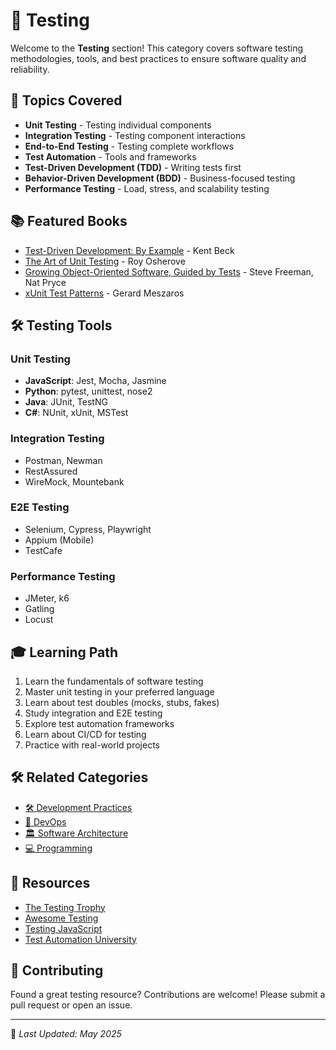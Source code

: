 # 🧪 Testing

Welcome to the **Testing** section! This category covers software testing methodologies, tools, and best practices to ensure software quality and reliability.

## 📖 Topics Covered

- **Unit Testing** - Testing individual components
- **Integration Testing** - Testing component interactions
- **End-to-End Testing** - Testing complete workflows
- **Test Automation** - Tools and frameworks
- **Test-Driven Development (TDD)** - Writing tests first
- **Behavior-Driven Development (BDD)** - Business-focused testing
- **Performance Testing** - Load, stress, and scalability testing

## 📚 Featured Books

- [Test-Driven Development: By Example](https://github.com/fagun18/Books-Collection/tree/main/Testing) - Kent Beck
- [The Art of Unit Testing](https://github.com/fagun18/Books-Collection/tree/main/Testing) - Roy Osherove
- [Growing Object-Oriented Software, Guided by Tests](https://github.com/fagun18/Books-Collection/tree/main/Testing) - Steve Freeman, Nat Pryce
- [xUnit Test Patterns](https://github.com/fagun18/Books-Collection/tree/main/Testing) - Gerard Meszaros

## 🛠️ Testing Tools

### Unit Testing
- **JavaScript**: Jest, Mocha, Jasmine
- **Python**: pytest, unittest, nose2
- **Java**: JUnit, TestNG
- **C#**: NUnit, xUnit, MSTest

### Integration Testing
- Postman, Newman
- RestAssured
- WireMock, Mountebank

### E2E Testing
- Selenium, Cypress, Playwright
- Appium (Mobile)
- TestCafe

### Performance Testing
- JMeter, k6
- Gatling
- Locust

## 🎓 Learning Path

1. Learn the fundamentals of software testing
2. Master unit testing in your preferred language
3. Learn about test doubles (mocks, stubs, fakes)
4. Study integration and E2E testing
5. Explore test automation frameworks
6. Learn about CI/CD for testing
7. Practice with real-world projects

## 🛠️ Related Categories

- [🛠️ Development Practices](https://github.com/fagun18/Books-Collection/tree/main/Development%20Practices)
- [🚀 DevOps](https://github.com/fagun18/Books-Collection/tree/main/DevOps)
- [🏛️ Software Architecture](https://github.com/fagun18/Books-Collection/tree/main/Software%20Architecture)
- [💻 Programming](https://github.com/fagun18/Books-Collection/tree/main/Programming)

## 🔗 Resources

- [The Testing Trophy](https://kentcdodds.com/blog/the-testing-trophy-and-testing-classifications)
- [Awesome Testing](https://github.com/TheJambo/awesome-testing)
- [Testing JavaScript](https://testingjavascript.com/)
- [Test Automation University](https://testautomationu.applitools.com/)

## 🤝 Contributing

Found a great testing resource? Contributions are welcome! Please submit a pull request or open an issue.

---
📅 *Last Updated: May 2025*
